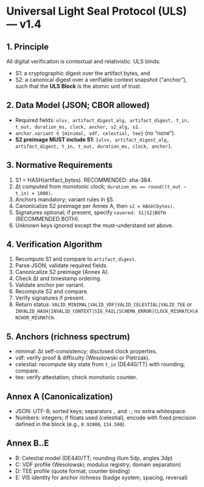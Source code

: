 # Universal Light Seal Protocol (ULS) — v1.4

## 1. Principle
All digital verification is contextual and relativistic. ULS binds:
- S1: a cryptographic digest over the artifact bytes, and
- S2: a canonical digest over a verifiable context snapshot (“anchor”),
such that the **ULS Block** is the atomic unit of trust.

## 2. Data Model (JSON; CBOR allowed)
- Required fields: `ulsv, artifact_digest_alg, artifact_digest, t_in, t_out,
  duration_ms, clock, anchor, s2_alg, s2`.
- `anchor.variant ∈ {minimal, vdf, celestial, tee}` (no “none”).
- **S2 preimage MUST include S1**: `{ulsv, artifact_digest_alg, artifact_digest, t_in, t_out, duration_ms, clock, anchor}`.

## 3. Normative Requirements
1) S1 = HASH(artifact_bytes). RECOMMENDED: sha-384.  
2) Δt computed from monotonic clock; `duration_ms == round((t_out − t_in) × 1000)`.  
3) Anchors mandatory; variant rules in §5.  
4) Canonicalize S2 preimage per Annex A, then `s2 = HASH(bytes)`.  
5) Signatures optional; if present, specify `covered: S1|S2|BOTH` (RECOMMENDED BOTH).  
6) Unknown keys ignored except the must-understand set above.

## 4. Verification Algorithm
1. Recompute S1 and compare to `artifact_digest`.  
2. Parse JSON; validate required fields.  
3. Canonicalize S2 preimage (Annex A).  
4. Check Δt and timestamp ordering.  
5. Validate anchor per variant.  
6. Recompute S2 and compare.  
7. Verify signatures if present.  
8. Return status: `VALID_MINIMAL|VALID_VDF|VALID_CELESTIAL|VALID_TEE`
   or `INVALID_HASH|INVALID_CONTEXT|SIG_FAIL|SCHEMA_ERROR|CLOCK_MISMATCH|ANCHOR_MISMATCH`.

## 5. Anchors (richness spectrum)
- minimal: Δt self-consistency; disclosed clock properties.  
- vdf: verify proof & difficulty (Wesolowski or Pietrzak).  
- celestial: recompute sky state from `t_in` (DE440/TT) with rounding; compare.  
- tee: verify attestation; check monotonic counter.

## Annex A (Canonicalization)
- JSON: UTF-8; sorted keys; separators `,` and `:`; no extra whitespace.
- Numbers: integers; if floats used (celestial), encode with fixed precision defined in the block (e.g., `0.92000`, `134.500`).

## Annex B..E
- B: Celestial model (DE440/TT; rounding illum 5dp, angles 3dp)
- C: VDF profile (Wesolowski; modulus registry; domain separation)
- D: TEE profile (quote format; counter binding)
- E: VIS identity for anchor richness (badge system, spacing, reversal)

